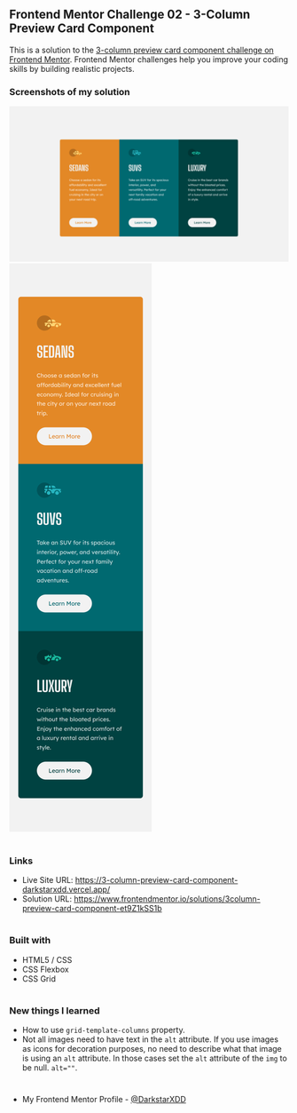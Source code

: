 ## Frontend Mentor Challenge 02 - 3-Column Preview Card Component

This is a solution to the [3-column preview card component challenge on Frontend Mentor](https://www.frontendmentor.io/challenges/3column-preview-card-component-pH92eAR2-). Frontend Mentor challenges help you improve your coding skills by building realistic projects.


### Screenshots of my solution
![](./solution_screenshots/screenshot_desktop_v12.png)
![](./solution_screenshots/screenshot_mobile_v7.png)
#


### Links
- Live Site URL: https://3-column-preview-card-component-darkstarxdd.vercel.app/
- Solution URL: https://www.frontendmentor.io/solutions/3column-preview-card-component-et9Z1kSS1b
#


### Built with
- HTML5 / CSS
- CSS Flexbox
- CSS Grid
#


### New things I learned
- How to use `grid-template-columns` property.
- Not all images need to have text in the `alt` attribute. If you use images as icons for decoration purposes, no need to describe what that image is using an `alt` attribute. In those cases set the `alt` attribute of the `img` to be null. `alt=""`.
#


- My Frontend Mentor Profile - [@DarkstarXDD](https://www.frontendmentor.io/profile/DarkstarXDD)
